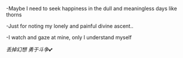 -Maybe I need to seek happiness in the dull and meaningless days like thorns

-Just for noting my lonely and painful divine ascent..

-I watch and gaze at mine, only I understand myself

_丢掉幻想 勇于斗争💕_
